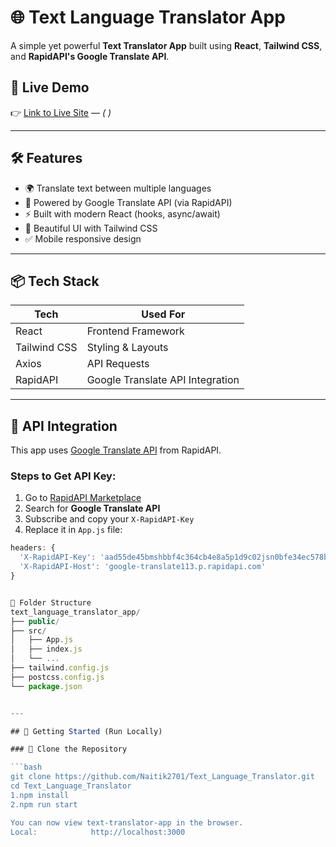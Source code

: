 # 🌐 Text Language Translator App

A simple yet powerful **Text Translator App** built using **React**, **Tailwind CSS**, and **RapidAPI's Google Translate API**.

## 🚀 Live Demo
👉 [Link to Live Site](https://naitik2701.github.io/Text_Language_Translator/) — *( )*

---

## 🛠️ Features

- 🌍 Translate text between multiple languages
- 🧠 Powered by Google Translate API (via RapidAPI)
- ⚡ Built with modern React (hooks, async/await)
- 🎨 Beautiful UI with Tailwind CSS
- ✅ Mobile responsive design

---

## 📦 Tech Stack

| Tech            | Used For                         |
|-----------------|----------------------------------|
| React           | Frontend Framework               |
| Tailwind CSS    | Styling & Layouts                |
| Axios           | API Requests                     |
| RapidAPI        | Google Translate API Integration |

---

## 🔑 API Integration

This app uses [Google Translate API](https://rapidapi.com/robust-api-robust-api-default/api/google-translate113/) from RapidAPI.

### Steps to Get API Key:
1. Go to [RapidAPI Marketplace](https://rapidapi.com/)
2. Search for **Google Translate API**
3. Subscribe and copy your `X-RapidAPI-Key`
4. Replace it in `App.js` file:
```js
headers: {
  'X-RapidAPI-Key': 'aad55de45bmshbbf4c364cb4e8a5p1d9c02jsn0bfe34ec578b',
  'X-RapidAPI-Host': 'google-translate113.p.rapidapi.com'
}


📁 Folder Structure
text_language_translator_app/
├── public/
├── src/
│   ├── App.js
│   ├── index.js
│   └── ...
├── tailwind.config.js
├── postcss.config.js
└── package.json


---

## 🧪 Getting Started (Run Locally)

### 📁 Clone the Repository

```bash
git clone https://github.com/Naitik2701/Text_Language_Translator.git
cd Text_Language_Translator
1.npm install
2.npm run start

You can now view text-translator-app in the browser.
Local:            http://localhost:3000
